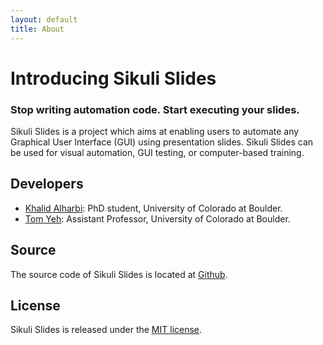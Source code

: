 ```yaml
---
layout: default
title: About
---
```

# Introducing Sikuli Slides
### Stop writing automation code. Start executing your slides.
Sikuli Slides is a project which aims at enabling users to automate any Graphical User Interface (GUI) using presentation slides. 
Sikuli Slides can be used for visual automation, GUI testing, or computer-based training.
## Developers

 * [Khalid Alharbi](http://www.kalharbi.com/): PhD student, University of Colorado at Boulder.
 * [Tom Yeh](http://tomyeh.info/): Assistant Professor, University of Colorado at Boulder.

## Source

The source code of Sikuli Slides is located at [Github](http://github.com/sikuli/sikuli-slides).

## License

Sikuli Slides is released under the [MIT license](http://opensource.org/licenses/MIT).
